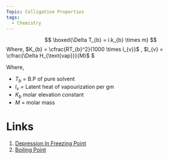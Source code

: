 ```yaml
---
Topic: Colligative Properties
tags:
  - Chemistry
---
```

$$
\boxed{\Delta T_{b} = i.k_{b} \times m}
$$
Where, $K_{b} = \cfrac{RT_{b}^2}{1000 \times l_{v}}$ , $l_{v} = \cfrac{\Delta H_{\text{vap}}}{M}$ $

Where, 
- $T_{b}$ = B.P of pure solvent
- $l_{v}$ = Latent heat of vapourization per gm
- $K_{b}$ molar elevation constant 
- $M$ = molar mass

# Links
1. [Depression In Freezing Point](Depression%20In%20Freezing%20Point.md) 
2. [Boiling Point](Relative%20Lowering%20Of%20Vapour%20Pressure/Boiling%20Point.md) 
